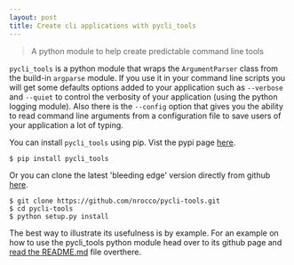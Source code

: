 ```yaml
---
layout: post
title: Create cli applications with pycli_tools
---
```


> A python module to help create predictable command line tools

`pycli_tools` is a python module that wraps the `ArgumentParser` class from the
build-in `argparse` module. If you use it in your command line scripts you will
get some defaults options added to your application such as `--verbose` and
`--quiet` to control the verbosity of your application (using the python logging
module). Also there is the `--config` option that gives you the ability to read
command line arguments from a configuration file to save users of your
application a lot of typing.

<!-- more -->

You can install `pycli_tools` using pip. Vist the pypi page [here][pypi_page].

    $ pip install pycli_tools

Or you can clone the latest 'bleeding edge' version directly from github
[here][github_page].

    $ git clone https://github.com/nrocco/pycli-tools.git
    $ cd pycli-tools
    $ python setup.py install


The best way to illustrate its usefulness is by example.
For an example on how to use the pycli_tools python module head over to its
github page and [read the README.md][github_page] file overthere.


[github_page]: https://github.com/nrocco/pycli-tools
[pypi_page]: https://pypi.python.org/pypi/pycli_tools/1.2
